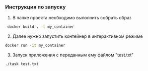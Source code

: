 ### Инструкция по запуску
1. В папке проекта необходимо выполнить собрать образ
```bash
 docker build . -t my_container
```
2. Далее нужно запустить контейнер в интерактивном режиме
```bash
docker run -it my_container
```
3. Запуск приложения с переданным ему файлом "test.txt" 
```bash
./task test.txt
```
